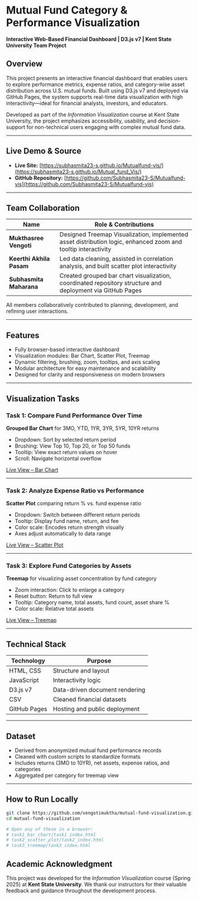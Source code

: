 # Mutual Fund Category & Performance Visualization  
**Interactive Web-Based Financial Dashboard | D3.js v7 | Kent State University Team Project**

## Overview
This project presents an interactive financial dashboard that enables users to explore performance metrics, expense ratios, and category-wise asset distribution across U.S. mutual funds. Built using D3.js v7 and deployed via GitHub Pages, the system supports real-time data visualization with high interactivity—ideal for financial analysts, investors, and educators.

Developed as part of the *Information Visualization* course at Kent State University, the project emphasizes accessibility, usability, and decision-support for non-technical users engaging with complex mutual fund data.

---

## Live Demo & Source

- **Live Site:** [https://subhasmita23-s.github.io/Mutualfund-vis/](https://subhasmita23-s.github.io/Mutual_fund_Vis/)
- **GitHub Repository:** [https://github.com/Subhasmita23-S/Mutualfund-vis](https://github.com/Subhasmita23-S/Mutualfund-vis)

---

## Team Collaboration

| Name                     | Role & Contributions                                                  |
|--------------------------|-----------------------------------------------------------------------|
| **Mukthasree Vengoti**   | Designed Treemap Visualization, implemented asset distribution logic, enhanced zoom and tooltip interactivity |
| **Keerthi Akhila Pasam** | Led data cleaning, assisted in correlation analysis, and built scatter plot interactivity |
| **Subhasmita Maharana**  | Created grouped bar chart visualization, coordinated repository structure and deployment via GitHub Pages |

All members collaboratively contributed to planning, development, and refining user interactions.

---

## Features

- Fully browser-based interactive dashboard 
- Visualization modules: Bar Chart, Scatter Plot, Treemap
- Dynamic filtering, brushing, zoom, tooltips, and axis scaling
- Modular architecture for easy maintenance and scalability
- Designed for clarity and responsiveness on modern browsers

---

## Visualization Tasks

### Task 1: Compare Fund Performance Over Time  
**Grouped Bar Chart** for 3MO, YTD, 1YR, 3YR, 5YR, 10YR returns

- Dropdown: Sort by selected return period
- Brushing: View Top 10, Top 20, or Top 50 funds
- Tooltip: View exact return values on hover
- Scroll: Navigate horizontal overflow

[Live View – Bar Chart](https://subhasmita23-s.github.io/Mutual_fund_Vis/task1_bar_chart/task1_index.html)


---

### Task 2: Analyze Expense Ratio vs Performance  
**Scatter Plot** comparing return % vs. fund expense ratio

- Dropdown: Switch between different return periods
- Tooltip: Display fund name, return, and fee
- Color scale: Encodes return strength visually
- Axes adjust automatically to data range

[Live View – Scatter Plot](https://subhasmita23-s.github.io/Mutual_fund_Vis/task2_scatter_plot/task2_index.html)


---

### Task 3: Explore Fund Categories by Assets  
**Treemap** for visualizing asset concentration by fund category

- Zoom interaction: Click to enlarge a category
- Reset button: Return to full view
- Tooltip: Category name, total assets, fund count, asset share %
- Color scale: Relative total assets

[Live View – Treemap](https://subhasmita23-s.github.io/Mutual_fund_Vis/task3_treemap/task3_index.html)


---

## Technical Stack

| Technology      | Purpose                                  |
|------------------|-------------------------------------------|
| HTML, CSS        | Structure and layout                     |
| JavaScript       | Interactivity logic                      |
| D3.js v7         | Data-driven document rendering            |
| CSV              | Cleaned financial datasets               |
| GitHub Pages     | Hosting and public deployment            |

---

## Dataset

- Derived from anonymized mutual fund performance records
- Cleaned with custom scripts to standardize formats
- Includes returns (3MO to 10YR), net assets, expense ratios, and categories
- Aggregated per category for treemap view

---

## How to Run Locally

```bash
git clone https://github.com/vengotimuktha/mutual-fund-visualization.git
cd mutual-fund-visualization

# Open any of these in a browser:
# task1_bar_chart/task1_index.html
# task2_scatter_plot/task2_index.html
# task3_treemap/task3_index.html
```
## Academic Acknowledgment

This project was developed for the *Information Visualization* course (Spring 2025) at **Kent State University**. We thank our instructors for their valuable feedback and guidance throughout the development process.
